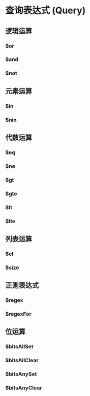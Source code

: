 # 查询表达式 (Query)

## 逻辑运算

### $or

### $and

### $not

## 元素运算

### $in

### $nin

## 代数运算

### $eq

### $ne

### $gt

### $gte

### $lt

### $lte

## 列表运算

### $el

### $size

## 正则表达式

### $regex

### $regexFor

## 位运算

### $bitsAllSet

### $bitsAllClear

### $bitsAnySet

### $bitsAnyClear
